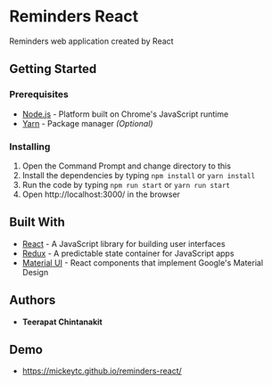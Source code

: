 # Reminders React

Reminders web application created by React

## Getting Started

### Prerequisites

* [Node.js](https://nodejs.org/en/) - Platform built on Chrome's JavaScript runtime
* [Yarn](https://yarnpkg.com/lang/en/) - Package manager *(Optional)*

### Installing

1. Open the Command Prompt and change directory to this
2. Install the dependencies by typing `npm install` or `yarn install`
3. Run the code by typing `npm run start` or `yarn run start`
4. Open http://localhost:3000/ in the browser

## Built With

* [React](https://reactjs.org/) - A JavaScript library for building user interfaces
* [Redux](https://redux.js.org/) - A predictable state container for JavaScript apps
* [Material UI](https://material-ui.com/) - React components that implement Google's Material Design

## Authors

* **Teerapat Chintanakit**

## Demo

* https://mickeytc.github.io/reminders-react/
